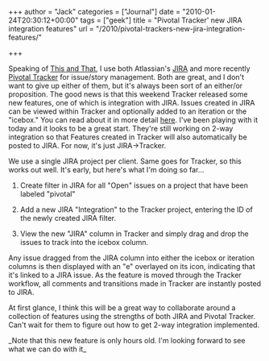 +++
author = "Jack"
categories = ["Journal"]
date = "2010-01-24T20:30:12+00:00"
tags = ["geek"]
title = "Pivotal Tracker' new JIRA integration features"
url = "/2010/pivotal-trackers-new-jira-integration-features/"

+++

Speaking of [This and That](https://jackbaty.com/2010/01/this-and-that/), I use both Atlassian's [JIRA](http://www.atlassian.com/software/jira/) and more recently [Pivotal Tracker](http://www.pivotaltracker.com/) for issue/story management. Both are great, and I don't want to give up either of them, but it's always been sort of an either/or proposition. The good news is that this weekend Tracker released some new features, one of which is integration with JIRA. Issues created in JIRA can be viewed within Tracker and optionally added to an iteration or the "icebox." You can read about it in more detail [here](http://www.pivotaltracker.com/help/integrations#external_integrations). I've been playing with it today and it looks to be a great start. They're still working on 2-way integration so that Features created in Tracker will also automatically be posted to JIRA. For now, it's just JIRA->Tracker.

We use a single JIRA project per client. Same goes for Tracker, so this works out well. It's early, but here's what I'm doing so far&#8230;

1. Create filter in JIRA for all "Open" issues on a project that have been labeled "pivotal"
  
2. Add a new JIRA "Integration" to the Tracker project, entering the ID of the newly created JIRA filter.
  
3. View the new "JIRA" column in Tracker and simply drag and drop the issues to track into the icebox column.

Any issue dragged from the JIRA column into either the icebox or iteration columns is then displayed with an "e" overlayed on its icon, indicating that it's linked to a JIRA issue. As the feature is moved through the Tracker workflow, all comments and transitions made in Tracker are instantly posted to JIRA.

At first glance, I think this will be a great way to collaborate around a collection of features using the strengths of both JIRA and Pivotal Tracker. Can't wait for them to figure out how to get 2-way integration implemented.

\_Note that this new feature is only hours old. I'm looking forward to see what we can do with it\_